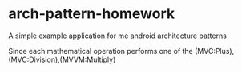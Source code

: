 # arch-pattern-homework


A simple example application for me android architecture patterns

Since each mathematical operation performs one of the (MVC:Plus),(MVC:Division),(MVVM:Multiply)
